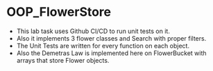 # OOP_FlowerStore

- This lab task uses Github CI/CD to run unit tests on it.
- Also it implements 3 flower classes and Search with proper filters.
- The Unit Tests are written for every function on each object.
- Also the Demetras Law is implemented here on FlowerBucket with arrays that store Flower objects.
